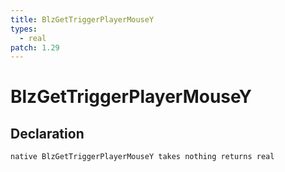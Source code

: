 ```yaml
---
title: BlzGetTriggerPlayerMouseY
types:
  - real
patch: 1.29
---
```


# BlzGetTriggerPlayerMouseY

## Declaration

```jass
native BlzGetTriggerPlayerMouseY takes nothing returns real
```
